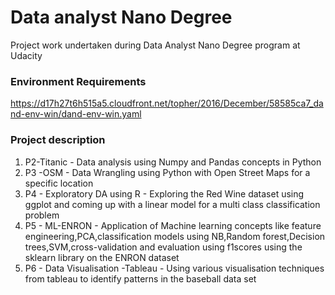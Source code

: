 # Data analyst Nano Degree
Project work undertaken during Data Analyst Nano Degree  program at Udacity
### Environment Requirements
https://d17h27t6h515a5.cloudfront.net/topher/2016/December/58585ca7_dand-env-win/dand-env-win.yaml
### Project description
<ol>
<li>P2-Titanic - Data analysis using Numpy and Pandas concepts in Python </li>
<li>P3 -OSM - Data Wrangling using Python with Open Street Maps for a specific location</li>
<li>P4 - Exploratory DA using R - Exploring the Red Wine dataset using ggplot and coming up with a linear model for a  multi class classification problem</li>
<li>P5 - ML-ENRON - Application of Machine learning concepts like feature engineering,PCA,classification models using NB,Random forest,Decision trees,SVM,cross-validation and evaluation using f1scores using the sklearn library on the ENRON dataset</li>
<li>P6 - Data Visualisation -Tableau - Using various visualisation techniques from tableau to identify patterns in the baseball data set</li>
</ol>
